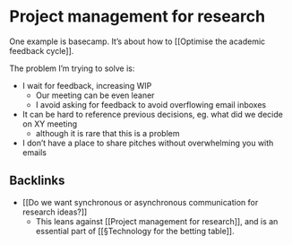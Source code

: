 # Project management for research
One example is basecamp. It’s about how to [[Optimise the academic feedback cycle]]. 

The problem I’m trying to solve is:
* I wait for feedback, increasing WIP
	* Our meeting can be even leaner
	* I avoid asking for feedback to avoid overflowing email inboxes
* It can be hard to reference previous decisions, eg. what did we decide on XY meeting
	* although it is rare that this is a problem
* I don’t have a place to share pitches without overwhelming you with emails

## Backlinks
* [[Do we want synchronous or asynchronous communication for research ideas?]]
	* This leans against [[Project management for research]], and is an essential part of [[§Technology for the betting table]].

<!-- {BearID:C98DB3D2-3FA8-446F-B755-D16DD1DFE2F3-4141-000004FA0008654B} -->
